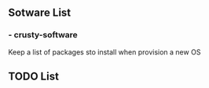 ## Sotware List

### - crusty-software

Keep a list of packages sto install when provision a new OS

## TODO List

